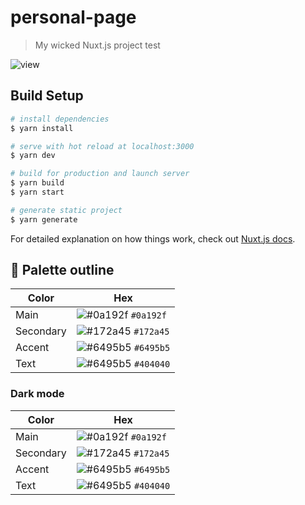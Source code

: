 # personal-page

> My wicked Nuxt.js project test

![view](https://github.com/hansfelix/hansfelix.github.io/raw/master/src/static/images/view.PNG)

## Build Setup

```bash
# install dependencies
$ yarn install

# serve with hot reload at localhost:3000
$ yarn dev

# build for production and launch server
$ yarn build
$ yarn start

# generate static project
$ yarn generate
```

For detailed explanation on how things work, check out [Nuxt.js docs](https://nuxtjs.org).


## 🎨 Palette outline
| Color        | Hex                                                                |
| -------------| ------------------------------------------------------------------ |
| Main         | ![#0a192f](https://via.placeholder.com/10/0a192f?text=+) `#0a192f` |
| Secondary    | ![#172a45](https://via.placeholder.com/10/0a192f?text=+) `#172a45` |
| Accent       | ![#6495b5](https://via.placeholder.com/10/6495b5?text=+) `#6495b5` |
| Text         | ![#6495b5](https://via.placeholder.com/10/6495b5?text=+) `#404040` |

### Dark mode

| Color        | Hex                                                                |
| -------------| ------------------------------------------------------------------ |
| Main         | ![#0a192f](https://via.placeholder.com/10/0a192f?text=+) `#0a192f` |
| Secondary    | ![#172a45](https://via.placeholder.com/10/0a192f?text=+) `#172a45` |
| Accent       | ![#6495b5](https://via.placeholder.com/10/6495b5?text=+) `#6495b5` |
| Text         | ![#6495b5](https://via.placeholder.com/10/6495b5?text=+) `#404040` |
